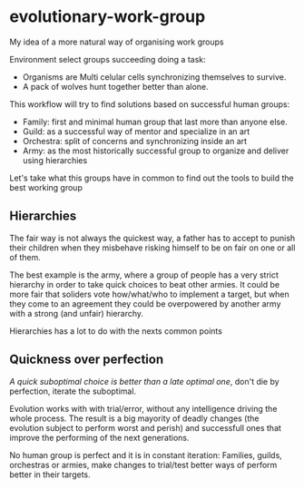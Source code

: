 # evolutionary-work-group
My idea of a more natural way of organising work groups

Environment select groups succeeding doing a task:
* Organisms are Multi celular cells synchronizing themselves to survive.
* A pack of wolves hunt together better than alone.

This workflow will try to find solutions based on successful human groups:
* Family: first and minimal human group that last more than anyone else.
* Guild: as a successful way of mentor and specialize in an art
* Orchestra: split of concerns and synchronizing inside an art
* Army: as the most historically successful group to organize and deliver using hierarchies

Let's take what this groups have in common to find out the tools to build the best working group


## Hierarchies

The fair way is not always the quickest way, a father has to accept to punish their children when they misbehave risking himself to be on fair on one or all of them.

The best example is the army, where a group of people has a very strict hierarchy in order to take quick choices to beat other armies. It could be more fair that soliders vote how/what/who to implement a target, but when they come to an agreement they could be overpowered by another army with a strong (and unfair) hierarchy.

Hierarchies has a lot to do with the nexts common points

## Quickness over perfection

*A quick suboptimal choice is better than a late optimal one*, don't die by perfection, iterate the suboptimal.

Evolution works with with trial/error, without any intelligence driving the whole process. The result is a big mayority of deadly changes (the evolution subject to perform worst and perish) and successfull ones that improve the performing of the next generations.

No human group is perfect and it is in constant iteration: Families, guilds, orchestras or armies, make changes to trial/test better ways of perform better in their targets.





